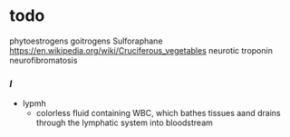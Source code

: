 # todo

phytoestrogens
goitrogens
Sulforaphane
https://en.wikipedia.org/wiki/Cruciferous_vegetables
neurotic
troponin
neurofibromatosis

### _l_

- lypmh
	- colorless fluid containing WBC, which bathes tissues aand drains through the lymphatic system into bloodstream
